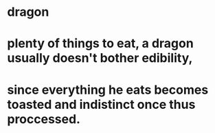 # dragon
# plenty of things to eat, a dragon usually doesn't bother edibility,
# since everything he eats becomes toasted and indistinct once thus proccessed.
